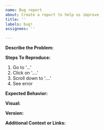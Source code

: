 ```yaml
---
name: Bug report
about: Create a report to help us improve
title: ''
labels: bug!
assignees: ''

---
```


**Describe the Problem:**
<!-- clear and concise description of what the bug is -->

**Steps To Reproduce:**
1. Go to '...'
2. Click on '....'
3. Scroll down to '....'
4. See error

**Expected Behavior:**
<!-- clear and concise description of what you expected to happen -->

**Visual:**
<!-- If applicable, add screenshots or other visuals to help explain your problem -->

**Version:**
<!-- Please specify as much version information as possible -->

**Additional Context or Links:**
<!-- Add any other context or links related to the problem here -->

